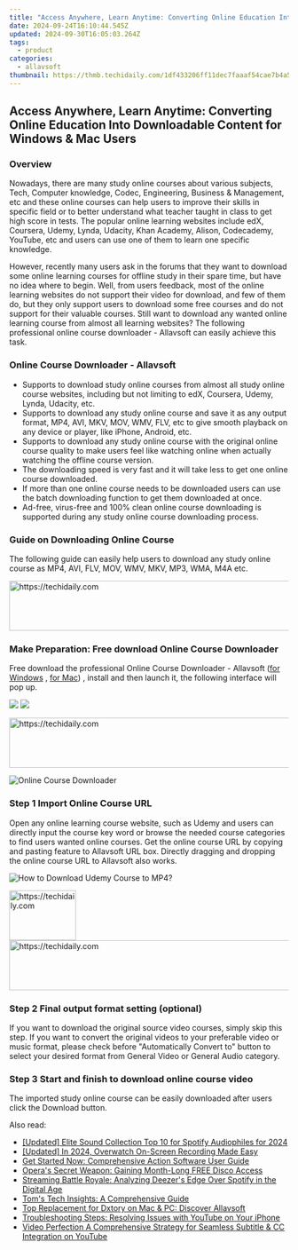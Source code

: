 ```yaml
---
title: "Access Anywhere, Learn Anytime: Converting Online Education Into Downloadable Content for Windows & Mac Users"
date: 2024-09-24T16:10:44.545Z
updated: 2024-09-30T16:05:03.264Z
tags:
  - product
categories:
  - allavsoft
thumbnail: https://thmb.techidaily.com/1df433206ff11dec7faaaf54cae7b4a5f98f51a6cf19d2906c605406cb94fb11.jpg
---
```


## Access Anywhere, Learn Anytime: Converting Online Education Into Downloadable Content for Windows & Mac Users

### Overview

Nowadays, there are many study online courses about various subjects, Tech, Computer knowledge, Codec, Engineering, Business & Management, etc and these online courses can help users to improve their skills in specific field or to better understand what teacher taught in class to get high score in tests. The popular online learning websites include edX, Coursera, Udemy, Lynda, Udacity, Khan Academy, Alison, Codecademy, YouTube, etc and users can use one of them to learn one specific knowledge.

However, recently many users ask in the forums that they want to download some online learning courses for offline study in their spare time, but have no idea where to begin. Well, from users feedback, most of the online learning websites do not support their video for download, and few of them do, but they only support users to download some free courses and do not support for their valuable courses. Still want to download any wanted online learning course from almost all learning websites? The following professional online course downloader - Allavsoft can easily achieve this task.

### Online Course Downloader - Allavsoft

* Supports to download study online courses from almost all study online course websites, including but not limiting to edX, Coursera, Udemy, Lynda, Udacity, etc.
* Supports to download any study online course and save it as any output format, MP4, AVI, MKV, MOV, WMV, FLV, etc to give smooth playback on any device or player, like iPhone, Android, etc.
* Supports to download any study online course with the original online course quality to make users feel like watching online when actually watching the offline course version.
* The downloading speed is very fast and it will take less to get one online course downloaded.
* If more than one online course needs to be downloaded users can use the batch downloading function to get them downloaded at once.
* Ad-free, virus-free and 100% clean online course downloading is supported during any study online course downloading process.

### Guide on Downloading Online Course

The following guide can easily help users to download any study online course as MP4, AVI, FLV, MOV, WMV, MKV, MP3, WMA, M4A etc.

<!-- affiliate ads begin -->
<a href="https://appsumo.8odi.net/c/5597632/2043662/7443" target="_top" id="2043662">
  <img src="//a.impactradius-go.com/display-ad/7443-2043662" border="0" alt="https://techidaily.com" width="728" height="90"/>
</a>
<img height="0" width="0" src="https://appsumo.8odi.net/i/5597632/2043662/7443" style="position:absolute;visibility:hidden;" border="0" />
<!-- affiliate ads end -->

### Make Preparation: Free download Online Course Downloader

Free download the professional Online Course Downloader - Allavsoft ([for Windows](https://tools.techidaily.com/allavsoft/products/) , [for Mac](https://tools.techidaily.com/allavsoft/products/)) , install and then launch it, the following interface will pop up.

[![](https://www.allavsoft.com/how-to/../images/how-to/free-download-win.jpg)](https://tools.techidaily.com/allavsoft/products/) [![](https://www.allavsoft.com/how-to/../images/how-to/free-download-mac.jpg)](https://tools.techidaily.com/allavsoft/products/)

<!-- affiliate ads begin -->
<a href="https://appsumo.8odi.net/c/5597632/2043618/7443" target="_top" id="2043618">
  <img src="//a.impactradius-go.com/display-ad/7443-2043618" border="0" alt="https://techidaily.com" width="728" height="90"/>
</a>
<img height="0" width="0" src="https://appsumo.8odi.net/i/5597632/2043618/7443" style="position:absolute;visibility:hidden;" border="0" />
<!-- affiliate ads end -->

![Online Course Downloader](https://www.allavsoft.com/how-to/../images/allavsoft/screen-shot-600.jpg)

### Step 1 Import Online Course URL

Open any online learning course website, such as Udemy and users can directly input the course key word or browse the needed course categories to find users wanted online courses. Get the online course URL by copying and pasting feature to Allavsoft URL box. Directly dragging and dropping the online course URL to Allavsoft also works.

![How to Download Udemy Course to MP4?](https://www.allavsoft.com/how-to/../images/how-to/download-rtmp-video/download-rtmp-video.jpg)

<!-- affiliate ads begin -->
<a href="https://aligracehair.sjv.io/c/5597632/2135394/19272" target="_top" id="2135394">
  <img src="//a.impactradius-go.com/display-ad/19272-2135394" border="0" alt="https://techidaily.com" width="120" height="90"/>
</a>
<img height="0" width="0" src="https://aligracehair.sjv.io/i/5597632/2135394/19272" style="position:absolute;visibility:hidden;" border="0" />
<!-- affiliate ads end -->

<!-- affiliate ads begin -->
<a href="https://ephamedtechinc.pxf.io/c/5597632/2137208/26400" target="_top" id="2137208">
  <img src="//a.impactradius-go.com/display-ad/26400-2137208" border="0" alt="https://techidaily.com" width="728" height="90"/>
</a>
<img height="0" width="0" src="https://ephamedtechinc.pxf.io/i/5597632/2137208/26400" style="position:absolute;visibility:hidden;" border="0" />
<!-- affiliate ads end -->

### Step 2 Final output format setting (optional)

If you want to download the original source video courses, simply skip this step. If you want to convert the original videos to your preferable video or music format, please check before "Automatically Convert to" button to select your desired format from General Video or General Audio category.

### Step 3 Start and finish to download online course video

The imported study online course can be easily downloaded after users click the Download button.

<ins class="adsbygoogle"
     style="display:block"
     data-ad-format="autorelaxed"
     data-ad-client="ca-pub-7571918770474297"
     data-ad-slot="1223367746"></ins>

<ins class="adsbygoogle"
     style="display:block"
     data-ad-client="ca-pub-7571918770474297"
     data-ad-slot="8358498916"
     data-ad-format="auto"
     data-full-width-responsive="true"></ins>

<span class="atpl-alsoreadstyle">Also read:</span>
<div><ul>
<li><a href="https://screen-video-capture.techidaily.com/updated-elite-sound-collection-top-10-for-spotify-audiophiles-for-2024/"><u>[Updated] Elite Sound Collection Top 10 for Spotify Audiophiles for 2024</u></a></li>
<li><a href="https://screen-recording.techidaily.com/updated-in-2024-overwatch-on-screen-recording-made-easy/"><u>[Updated] In 2024, Overwatch On-Screen Recording Made Easy</u></a></li>
<li><a href="https://win-latest.techidaily.com/get-started-now-comprehensive-action-software-user-guide/"><u>Get Started Now: Comprehensive Action Software User Guide</u></a></li>
<li><a href="https://games-able.techidaily.com/operas-secret-weapon-gaining-month-long-free-disco-access/"><u>Opera's Secret Weapon: Gaining Month-Long FREE Disco Access</u></a></li>
<li><a href="https://win-latest.techidaily.com/streaming-battle-royale-analyzing-deezers-edge-over-spotify-in-the-digital-age/"><u>Streaming Battle Royale: Analyzing Deezer's Edge Over Spotify in the Digital Age</u></a></li>
<li><a href="https://hardware-tips.techidaily.com/1723175665103-toms-tech-insights-a-comprehensive-guide/"><u>Tom's Tech Insights: A Comprehensive Guide</u></a></li>
<li><a href="https://win-latest.techidaily.com/top-replacement-for-dxtory-on-mac-and-pc-discover-allavsoft/"><u>Top Replacement for Dxtory on Mac & PC: Discover Allavsoft</u></a></li>
<li><a href="https://win-latest.techidaily.com/troubleshooting-steps-resolving-issues-with-youtube-on-your-iphone/"><u>Troubleshooting Steps: Resolving Issues with YouTube on Your iPhone</u></a></li>
<li><a href="https://youtube-clips.techidaily.com/video-perfection-a-comprehensive-strategy-for-seamless-subtitle-and-cc-integration-on-youtube/"><u>Video Perfection A Comprehensive Strategy for Seamless Subtitle & CC Integration on YouTube</u></a></li>
</ul></div>

